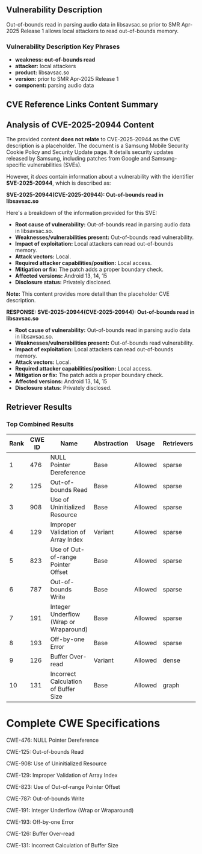 ## Vulnerability Description
Out-of-bounds read in parsing audio data in libsavsac.so prior to SMR Apr-2025 Release 1 allows local attackers to read out-of-bounds memory.

### Vulnerability Description Key Phrases
- **weakness:** **out-of-bounds read**
- **attacker:** local attackers
- **product:** libsavsac.so
- **version:** prior to SMR Apr-2025 Release 1
- **component:** parsing audio data

## CVE Reference Links Content Summary
## Analysis of CVE-2025-20944 Content

The provided content **does not relate** to CVE-2025-20944 as the CVE description is a placeholder. The document is a Samsung Mobile Security Cookie Policy and Security Update page. It details security updates released by Samsung, including patches from Google and Samsung-specific vulnerabilities (SVEs).

However, it *does* contain information about a vulnerability with the identifier **SVE-2025-20944**, which is described as:

**SVE-2025-20944(CVE-2025-20944): Out-of-bounds read in libsavsac.so**

Here's a breakdown of the information provided for this SVE:

*   **Root cause of vulnerability:** Out-of-bounds read in parsing audio data in libsavsac.so.
*   **Weaknesses/vulnerabilities present:** Out-of-bounds read vulnerability.
*   **Impact of exploitation:** Local attackers can read out-of-bounds memory.
*   **Attack vectors:** Local.
*   **Required attacker capabilities/position:** Local access.
*   **Mitigation or fix:** The patch adds a proper boundary check.
*   **Affected versions:** Android 13, 14, 15
*   **Disclosure status:** Privately disclosed.

**Note:** This content provides more detail than the placeholder CVE description.

**RESPONSE: SVE-2025-20944(CVE-2025-20944): Out-of-bounds read in libsavsac.so**

*   **Root cause of vulnerability:** Out-of-bounds read in parsing audio data in libsavsac.so.
*   **Weaknesses/vulnerabilities present:** Out-of-bounds read vulnerability.
*   **Impact of exploitation:** Local attackers can read out-of-bounds memory.
*   **Attack vectors:** Local.
*   **Required attacker capabilities/position:** Local access.
*   **Mitigation or fix:** The patch adds a proper boundary check.
*   **Affected versions:** Android 13, 14, 15
*   **Disclosure status:** Privately disclosed.

## Retriever Results

### Top Combined Results

| Rank | CWE ID | Name | Abstraction | Usage  | Retrievers | Individual Scores |
|------|--------|------|-------------|-------|------------|-------------------|
| 1 | 476 | NULL Pointer Dereference | Base | Allowed | sparse | 0.221 |
| 2 | 125 | Out-of-bounds Read | Base | Allowed | sparse | 0.212 |
| 3 | 908 | Use of Uninitialized Resource | Base | Allowed | sparse | 0.198 |
| 4 | 129 | Improper Validation of Array Index | Variant | Allowed | sparse | 0.197 |
| 5 | 823 | Use of Out-of-range Pointer Offset | Base | Allowed | sparse | 0.190 |
| 6 | 787 | Out-of-bounds Write | Base | Allowed | sparse | 0.185 |
| 7 | 191 | Integer Underflow (Wrap or Wraparound) | Base | Allowed | sparse | 0.183 |
| 8 | 193 | Off-by-one Error | Base | Allowed | sparse | 0.181 |
| 9 | 126 | Buffer Over-read | Variant | Allowed | dense | 0.582 |
| 10 | 131 | Incorrect Calculation of Buffer Size | Base | Allowed | graph | 0.002 |



# Complete CWE Specifications

CWE-476: NULL Pointer Dereference

CWE-125: Out-of-bounds Read

CWE-908: Use of Uninitialized Resource

CWE-129: Improper Validation of Array Index

CWE-823: Use of Out-of-range Pointer Offset

CWE-787: Out-of-bounds Write

CWE-191: Integer Underflow (Wrap or Wraparound)

CWE-193: Off-by-one Error

CWE-126: Buffer Over-read

CWE-131: Incorrect Calculation of Buffer Size